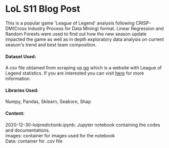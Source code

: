 # LoL S11 Blog Post

This is a popular game 'League of Legend' analysis following CRISP-DM(Cross Industry Process for Data Mining) format.
Linear Regression and Random Forests were used to find out how the new season update impacted the game as well as in depth exploratory data analysis on current season's trend and best team composition.

#### Dataset Used:
A csv file obtained from scraping op.gg which is a website with League of Legend statistics. If you are interested you can visit [here](https://github.com/leejaeka/MyDatas/tree/main/lolgames) for more information.


#### Libraries Used:
Numpy, Pandas, Sklearn, Seaborn, Shap

#### Content:
2020-12-30-lolpredictionb.ipynb: Jupyter notebook containing the codes and documentations. <br>
images: container for images used for the notebook <br>
Data: container for .csv file  <br>
